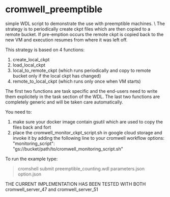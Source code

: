 # cromwell_preemptible

simple WDL script to demonstrate the use with preemptible machines. \\
The strategy is to periodically create ckpt files which are then copied to a remote bucket.
If pre-emption occurs the remote ckpt is copied back to the new VM and execution resumes from where it was left off.

This strategy is based on 4 functions:
1. create_local_ckpt
2. load_local_ckpt
3. local_to_remote_ckpt (which runs periodically and copy to remote bucket only if the local ckpt has changed)
4. remote_to_local_ckpt (which runs only once when VM starts)

The first two functions are task specific and the end-users need to write them explicitely in the task section of the WDL.
The last two functions are completely generic and will be taken care automatically.

You need to:
1. make sure your docker image contain gsutil which are used to copy the files back and fort 
2. place the cromwell_monitor_ckpt_script.sh in google cloud storage and invoke it by adding 
   the following line to your cromwell workflow 
   options:
   "monitoring_script": "gs://bucket/path/to/cromwell_monitoring_script.sh"

To run the example type:

> cromshell submit preemptible_counting.wdl parameters.json option.json 

THE CURRENT IMPLEMENTATION HAS BEEN TESTED WITH BOTH cromwell_server_47 and cromwell_server_51
